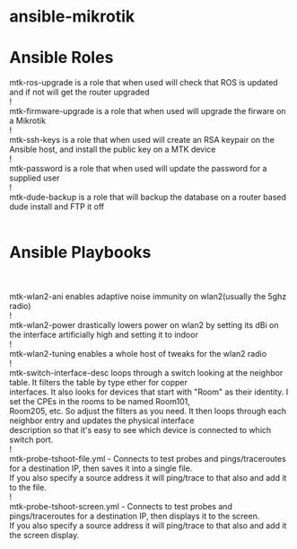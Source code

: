 # ansible-mikrotik
<h1>Ansible Roles</h1>
mtk-ros-upgrade is a role that when used will check that ROS is updated and if not will get the router upgraded<br>
!<br>
mtk-firmware-upgrade is a role that when used will upgrade the firware on a Mikrotik<br>
!<br>
mtk-ssh-keys is a role that when used will create an RSA keypair on the Ansible host, and install the public key on a MTK device<br>
!<br>
mtk-password is a role that when used will update the password for a supplied user<br>
!<br>
mtk-dude-backup is a role that will backup the database on a router based dude install and FTP it off<br><br>
<h1>Ansible Playbooks</h1><br><br>
mtk-wlan2-ani enables adaptive noise immunity on wlan2(usually the 5ghz radio)<br>
!<br>
mtk-wlan2-power drastically lowers power on wlan2 by setting its dBi on the interface artificially high and setting it to indoor<br>
!<br>
mtk-wlan2-tuning enables a whole host of tweaks for the wlan2 radio<br>
!<br>
mtk-switch-interface-desc loops through a switch looking at the neighbor table.  It filters the table by type ether for copper<br>
interfaces.  It also looks for devices that start with "Room" as their identity.  I set the CPEs in the rooms to be named Room101, <br>
Room205, etc.  So adjust the filters as you need.  It then loops through each neighbor entry and updates the physical interface<br>
description so that it's easy to see which device is connected to which switch port.<br>
!<br>
mtk-probe-tshoot-file.yml - Connects to test probes and pings/traceroutes for a destination IP, then saves it into a single file.<br>
If you also specify a source address it will ping/trace to that also and add it to the file.<br>
!<br>
mtk-probe-tshoot-screen.yml - Connects to test probes and pings/traceroutes for a destination IP, then displays it to the screen.<br>
If you also specify a source address it will ping/trace to that also and add it the screen display.<br>
